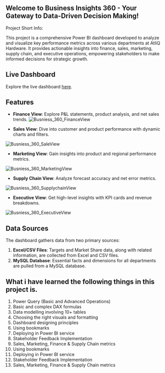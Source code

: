 ## Welcome to Business Insights 360 - Your Gateway to Data-Driven Decision Making!

Project Short Info: 

This project is a comprehensive Power BI dashboard developed to analyze and visualize key performance metrics across various departments at AtliQ Hardware. It provides actionable insights into finance, sales, marketing, supply chain, and executive operations, empowering stakeholders to make informed decisions for strategic growth.

## Live Dashboard

Explore the live dashboard [here](https://app.powerbi.com/links/RRGLulytp6?ctid=c6e549b3-5f45-4032-aae9-d4244dc5b2c4&pbi_source=linkShare&bookmarkGuid=ddaaf0db-bba8-413b-b35b-e963ce6e73cd).

## Features

- **Finance View**: Explore P&L statements, product analysis, and net sales trends.
![Busniess_360_FinanceView](https://github.com/user-attachments/assets/3f8cab46-fce4-4251-b547-51b45c1a2237)


- **Sales View**: Dive into customer and product performance with dynamic charts and filters.

![Busniess_360_SaleView](https://github.com/user-attachments/assets/73e9caed-eaf3-431d-888d-b5f1e7bede8b)


- **Marketing View**: Gain insights into product and regional performance metrics.

![Busniess_360_MarketingView](https://github.com/user-attachments/assets/00a1487a-1cf6-4bf3-b1d9-3e23eefd309a)


- **Supply Chain View**: Analyze forecast accuracy and net error metrics.

![Busniess_360_SupplychainView](https://github.com/user-attachments/assets/db07d091-2729-455c-9b42-d9defa9c8908)

- **Executive View**: Get high-level insights with KPI cards and revenue breakdowns.

![Busniess_360_ExecutiveView](https://github.com/user-attachments/assets/87ae6d9a-7439-44f9-914d-b323c7835259)


## Data Sources

The dashboard gathers data from two primary sources:

1. **Excel/CSV Files**: Targets and Market Share data, along with related information, are collected from Excel and CSV files.
2. **MySQL Database**: Essential facts and dimensions for all departments are pulled from a MySQL database.

## What i have learned the following things in this project is.

1. Power Query (Basic and Advanced Operations)
2. Basic and complex DAX formulas
3. Data modelling involving 10+ tables
4. Choosing the right visuals and formatting
5. Dashboard designing principles
6. Using bookmarks
7. Deploying in Power BI service
8. Stakeholder Feedback Implementation
9. Sales, Marketing, Finance & Supply Chain metrics
6. Using bookmarks
7. Deploying in Power BI service
8. Stakeholder Feedback Implementation
9. Sales, Marketing, Finance & Supply Chain metrics

   

